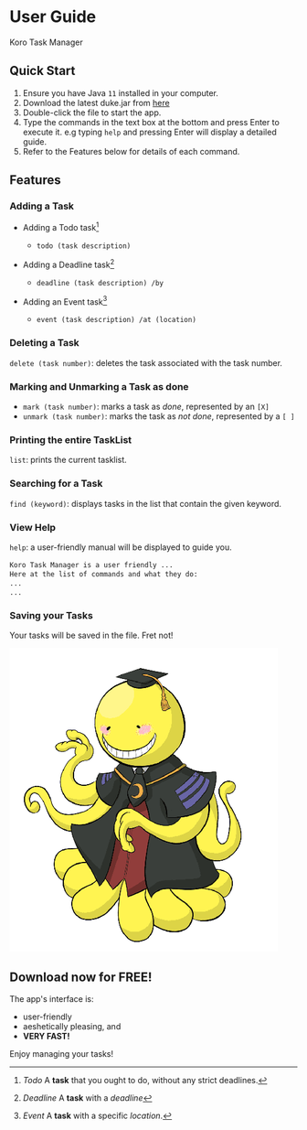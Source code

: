 # User Guide
Koro Task Manager

## Quick Start

1. Ensure you have Java `11` installed in your computer.
2. Download the latest duke.jar from [here](../build/libs/duke.jar)
3. Double-click the file to start the app.
4. Type the commands in the text box at the bottom and press Enter
to execute it. e.g typing `help` and pressing Enter will display a detailed guide.
5. Refer to the Features below for details of each command.

## Features 

### Adding a Task

- Adding a Todo task[^1] 
    - `todo (task description)`
  
- Adding a Deadline task[^2]
    - `deadline (task description) /by`
      
- Adding an Event task[^3]
    - `event (task description) /at (location)`
    

[^1]: *Todo*
A **task** that you ought to do, without any strict deadlines.

[^2]: *Deadline*
A **task** with a *deadline*

[^3]: *Event*
A **task** with a specific *location*.

### Deleting a Task

`delete (task number)`: deletes the task associated with the task number.

### Marking and Unmarking a Task as done

- `mark (task number)`: marks a task as *done*, represented by an `[X]`
- `unmark (task number)`: marks the task as *not done*, represented by a `[ ]`
    
### Printing the entire TaskList

`list`: prints the current tasklist.

### Searching for a Task

`find (keyword)`: displays tasks in the list that contain the given keyword.

### View Help

`help`: a user-friendly manual will be displayed to guide you.


```
Koro Task Manager is a user friendly ...
Here at the list of commands and what they do:
...
...
```

### Saving your Tasks
Your tasks will be saved in the file. Fret not!

![This is an image](../src/main/resources/images/DaDuke.png)

## Download now for **FREE**! 
The app's interface is:
- user-friendly
- aeshetically pleasing, and
- **VERY FAST!**

Enjoy managing your tasks!